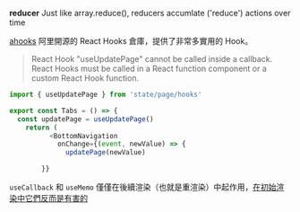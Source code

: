 **reducer** Just like array.reduce(), reducers accumlate ('reduce') actions over time  

[ahooks](https://ahooks.js.org/zh-CN/) 阿里開源的 React Hooks 倉庫，提供了非常多實用的 Hook。


> React Hook "useUpdatePage" cannot be called inside a callback. React Hooks must be called in a React function component or a custom React Hook function.

```js
import { useUpdatePage } from 'state/page/hooks'

export const Tabs = () => {
  const updatePage = useUpdatePage()
    return (
          <BottomNavigation
            onChange={(event, newValue) => {
              updatePage(newValue)

        }}
```


`useCallback` 和 `useMemo` 僅僅在後續渲染（也就是重渲染）中起作用，[在初始渲染中它們反而是有害的](https://juejin.cn/post/7251802404877893689?utm_source=gold_browser_extension)
